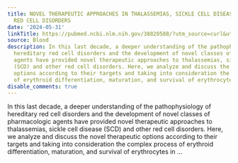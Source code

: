 ```yaml
---
title: NOVEL THERAPEUTIC APPROACHES IN THALASSEMIAS, SICKLE CELL DISEASE AND OTHER
  RED CELL DISORDERS
date: '2024-05-31'
linkTitle: https://pubmed.ncbi.nlm.nih.gov/38820588/?utm_source=curl&utm_medium=rss&utm_campaign=journals&utm_content=7603509&fc=None&ff=20240601181226&v=2.18.0.post9+e462414
source: Blood
description: In this last decade, a deeper understanding of the pathophysiology of
  hereditary red cell disorders and the development of novel classes of pharmacologic
  agents have provided novel therapeutic approaches to thalassemias, sickle cell disease
  (SCD) and other red cell disorders. Here, we analyze and discuss the novel therapeutic
  options according to their targets and taking into consideration the complex process
  of erythroid differentiation, maturation, and survival of erythrocytes in ...
disable_comments: true
---
```

In this last decade, a deeper understanding of the pathophysiology of hereditary red cell disorders and the development of novel classes of pharmacologic agents have provided novel therapeutic approaches to thalassemias, sickle cell disease (SCD) and other red cell disorders. Here, we analyze and discuss the novel therapeutic options according to their targets and taking into consideration the complex process of erythroid differentiation, maturation, and survival of erythrocytes in ...
